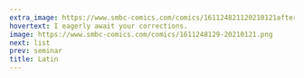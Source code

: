 ```yaml
---
extra_image: https://www.smbc-comics.com/comics/161124821120210121after.png
hovertext: I eagerly await your corrections.
image: https://www.smbc-comics.com/comics/1611248129-20210121.png
next: list
prev: seminar
title: Latin
---
```

